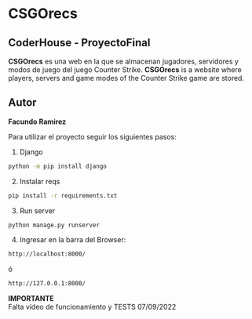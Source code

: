 # CSGOrecs
## CoderHouse - ProyectoFinal 
 
**CSGOrecs** es una web en la que se almacenan jugadores, servidores y modos de juego del juego Counter Strike.
**CSGOrecs** is a website where players, servers and game modes of the Counter Strike game are stored.
 
 
 
## Autor
<b>Facundo Ramirez</b>
 
 
Para utilizar el proyecto seguir los siguientes pasos:
<br>
1. Django
```bash
python -m pip install django
```
2. Instalar reqs
```bash
pip install -r requirements.txt
```

3. Run server
```bash  
python manage.py runserver
```
4. Ingresar en la barra del Browser:
  ```bash  
http://localhost:8000/
```
ó
  ```bash  
http://127.0.0.1:8000/
```
**IMPORTANTE**
<br>
Falta vídeo de funcionamiento y TESTS 07/09/2022

